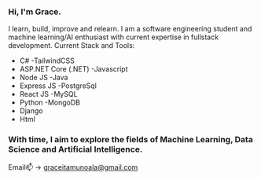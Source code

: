 ### Hi, I'm Grace.
I learn, build, improve and relearn. I am a software engineering student and machine learning/AI enthusiast with current expertise in fullstack development. 
Current Stack and Tools:
- C#                         -TailwindCSS
- ASP.NET Core (.NET)        -Javascript
- Node JS                    -Java
- Express JS                 -PostgreSql
- React JS                   -MySQL
- Python                     -MongoDB
- Django
- Html
### With time, I aim to explore the fields of Machine Learning, Data Science and Artificial Intelligence.
Email📫 -> graceitamunoala@gmail.com

<!--
**belemaaa/belemaaa** is a ✨ _special_ ✨ repository because its `README.md` (this file) appears on your GitHub profile.

Here are some ideas to get you started:

- 🔭 I’m currently working on ...
- 🌱 I’m currently learning ...
- 👯 I’m looking to collaborate on ...
- 🤔 I’m looking for help with ...
- 💬 Ask me about ...
- 📫 How to reach me: ...
- 😄 Pronouns: ...
- ⚡ Fun fact: ...
-->
